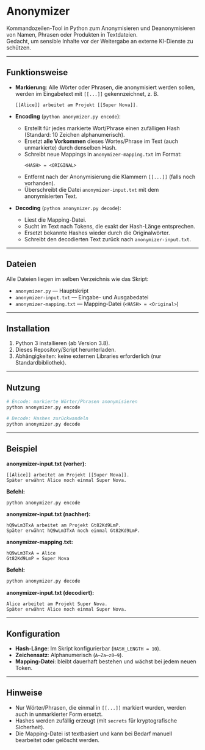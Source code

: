# Anonymizer

Kommandozeilen-Tool in Python zum Anonymisieren und Deanonymisieren von Namen, Phrasen oder Produkten in Textdateien.  
Gedacht, um sensible Inhalte vor der Weitergabe an externe KI-Dienste zu schützen.

---

## Funktionsweise

- **Markierung**: Alle Wörter oder Phrasen, die anonymisiert werden sollen, werden im Eingabetext mit `[[...]]` gekennzeichnet, z. B.  
  ```
  [[Alice]] arbeitet am Projekt [[Super Nova]].
  ```

- **Encoding** (`python anonymizer.py encode`):  
  - Erstellt für jedes markierte Wort/Phrase einen zufälligen Hash (Standard: 10 Zeichen alphanumerisch).  
  - Ersetzt **alle Vorkommen** dieses Wortes/Phrase im Text (auch unmarkierte) durch denselben Hash.  
  - Schreibt neue Mappings in `anonymizer-mapping.txt` im Format:  
    ```
    <HASH> = <ORIGINAL>
    ```
  - Entfernt nach der Anonymisierung die Klammern `[[...]]` (falls noch vorhanden).  
  - Überschreibt die Datei `anonymizer-input.txt` mit dem anonymisierten Text.

- **Decoding** (`python anonymizer.py decode`):  
  - Liest die Mapping-Datei.  
  - Sucht im Text nach Tokens, die exakt der Hash-Länge entsprechen.  
  - Ersetzt bekannte Hashes wieder durch die Originalwörter.  
  - Schreibt den decodierten Text zurück nach `anonymizer-input.txt`.

---

## Dateien

Alle Dateien liegen im selben Verzeichnis wie das Skript:

- `anonymizer.py` — Hauptskript  
- `anonymizer-input.txt` — Eingabe- und Ausgabedatei  
- `anonymizer-mapping.txt` — Mapping-Datei (`<HASH> = <Original>`)

---

## Installation

1. Python 3 installieren (ab Version 3.8).  
2. Dieses Repository/Script herunterladen.  
3. Abhängigkeiten: keine externen Libraries erforderlich (nur Standardbibliothek).

---

## Nutzung

```bash
# Encode: markierte Wörter/Phrasen anonymisieren
python anonymizer.py encode

# Decode: Hashes zurückwandeln
python anonymizer.py decode
```

---

## Beispiel

**anonymizer-input.txt (vorher):**
```
[[Alice]] arbeitet am Projekt [[Super Nova]].
Später erwähnt Alice noch einmal Super Nova.
```

**Befehl:**
```bash
python anonymizer.py encode
```

**anonymizer-input.txt (nachher):**
```
hQ9wLm3TxA arbeitet am Projekt Gt82Kd9LmP.
Später erwähnt hQ9wLm3TxA noch einmal Gt82Kd9LmP.
```

**anonymizer-mapping.txt:**
```
hQ9wLm3TxA = Alice
Gt82Kd9LmP = Super Nova
```

**Befehl:**
```bash
python anonymizer.py decode
```

**anonymizer-input.txt (decodiert):**
```
Alice arbeitet am Projekt Super Nova.
Später erwähnt Alice noch einmal Super Nova.
```

---

## Konfiguration

- **Hash-Länge**: Im Skript konfigurierbar (`HASH_LENGTH = 10`).  
- **Zeichensatz**: Alphanumerisch (`A–Za–z0–9`).  
- **Mapping-Datei**: bleibt dauerhaft bestehen und wächst bei jedem neuen Token.  

---

## Hinweise

- Nur Wörter/Phrasen, die einmal in `[[...]]` markiert wurden, werden auch in unmarkierter Form ersetzt.  
- Hashes werden zufällig erzeugt (mit `secrets` für kryptografische Sicherheit).  
- Die Mapping-Datei ist textbasiert und kann bei Bedarf manuell bearbeitet oder gelöscht werden.  
